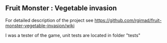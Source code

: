 ## Fruit Monster : Vegetable invasion

For detailed description of the project see
https://github.com/rgimad/fruit-monster-vegetable-invasion/wiki

I was a tester of the game, unit tests are located in folder "tests"
